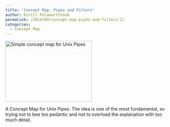 ```yaml
---
title: 'Concept Map: Pipes and Filters'
author: Kirill Palamartchouk
permalink: /2014/09/concept-map-pipes-and-filters-2/
categories:
  - Concept Map
---
```

[<img class=" wp-image-8590 alignnone" title="Simple concept map for Unix Pipes" alt="Simple concept map for Unix Pipes" src="http://teaching.software-carpentry.org/wp-content/uploads/2014/09/cmap_kpal-300x211.png" width="270" height="190" />][1]

A Concept Map for Unix Pipes. The idea is one of the most fundamental, so trying not to bee too pedantic and not to overload the explanation with too much detail.

 [1]: http://teaching.software-carpentry.org/wp-content/uploads/2014/09/cmap_kpal.png
